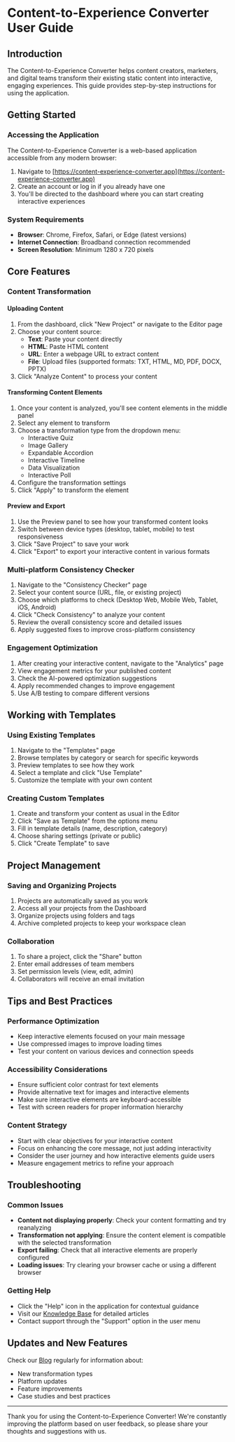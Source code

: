 # Content-to-Experience Converter User Guide

## Introduction

The Content-to-Experience Converter helps content creators, marketers, and digital teams transform their existing static content into interactive, engaging experiences. This guide provides step-by-step instructions for using the application.

## Getting Started

### Accessing the Application

The Content-to-Experience Converter is a web-based application accessible from any modern browser:

1. Navigate to [https://content-experience-converter.app](https://content-experience-converter.app)
2. Create an account or log in if you already have one
3. You'll be directed to the dashboard where you can start creating interactive experiences

### System Requirements

- **Browser**: Chrome, Firefox, Safari, or Edge (latest versions)
- **Internet Connection**: Broadband connection recommended
- **Screen Resolution**: Minimum 1280 x 720 pixels

## Core Features

### Content Transformation

#### Uploading Content

1. From the dashboard, click "New Project" or navigate to the Editor page
2. Choose your content source:
   - **Text**: Paste your content directly
   - **HTML**: Paste HTML content
   - **URL**: Enter a webpage URL to extract content
   - **File**: Upload files (supported formats: TXT, HTML, MD, PDF, DOCX, PPTX)
3. Click "Analyze Content" to process your content

#### Transforming Content Elements

1. Once your content is analyzed, you'll see content elements in the middle panel
2. Select any element to transform
3. Choose a transformation type from the dropdown menu:
   - Interactive Quiz
   - Image Gallery
   - Expandable Accordion
   - Interactive Timeline
   - Data Visualization
   - Interactive Poll
4. Configure the transformation settings
5. Click "Apply" to transform the element

#### Preview and Export

1. Use the Preview panel to see how your transformed content looks
2. Switch between device types (desktop, tablet, mobile) to test responsiveness
3. Click "Save Project" to save your work
4. Click "Export" to export your interactive content in various formats

### Multi-platform Consistency Checker

1. Navigate to the "Consistency Checker" page
2. Select your content source (URL, file, or existing project)
3. Choose which platforms to check (Desktop Web, Mobile Web, Tablet, iOS, Android)
4. Click "Check Consistency" to analyze your content
5. Review the overall consistency score and detailed issues
6. Apply suggested fixes to improve cross-platform consistency

### Engagement Optimization

1. After creating your interactive content, navigate to the "Analytics" page
2. View engagement metrics for your published content
3. Check the AI-powered optimization suggestions
4. Apply recommended changes to improve engagement
5. Use A/B testing to compare different versions

## Working with Templates

### Using Existing Templates

1. Navigate to the "Templates" page
2. Browse templates by category or search for specific keywords
3. Preview templates to see how they work
4. Select a template and click "Use Template"
5. Customize the template with your own content

### Creating Custom Templates

1. Create and transform your content as usual in the Editor
2. Click "Save as Template" from the options menu
3. Fill in template details (name, description, category)
4. Choose sharing settings (private or public)
5. Click "Create Template" to save

## Project Management

### Saving and Organizing Projects

1. Projects are automatically saved as you work
2. Access all your projects from the Dashboard
3. Organize projects using folders and tags
4. Archive completed projects to keep your workspace clean

### Collaboration

1. To share a project, click the "Share" button
2. Enter email addresses of team members
3. Set permission levels (view, edit, admin)
4. Collaborators will receive an email invitation

## Tips and Best Practices

### Performance Optimization

- Keep interactive elements focused on your main message
- Use compressed images to improve loading times
- Test your content on various devices and connection speeds

### Accessibility Considerations

- Ensure sufficient color contrast for text elements
- Provide alternative text for images and interactive elements
- Make sure interactive elements are keyboard-accessible
- Test with screen readers for proper information hierarchy

### Content Strategy

- Start with clear objectives for your interactive content
- Focus on enhancing the core message, not just adding interactivity
- Consider the user journey and how interactive elements guide users
- Measure engagement metrics to refine your approach

## Troubleshooting

### Common Issues

- **Content not displaying properly**: Check your content formatting and try reanalyzing
- **Transformation not applying**: Ensure the content element is compatible with the selected transformation
- **Export failing**: Check that all interactive elements are properly configured
- **Loading issues**: Try clearing your browser cache or using a different browser

### Getting Help

- Click the "Help" icon in the application for contextual guidance
- Visit our [Knowledge Base](https://content-experience-converter.app/help) for detailed articles
- Contact support through the "Support" option in the user menu

## Updates and New Features

Check our [Blog](https://content-experience-converter.app/blog) regularly for information about:

- New transformation types
- Platform updates
- Feature improvements
- Case studies and best practices

---

Thank you for using the Content-to-Experience Converter! We're constantly improving the platform based on user feedback, so please share your thoughts and suggestions with us.